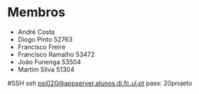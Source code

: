 # Membros
* André Costa
* Diogo Pinto 52763
* Francisco Freire 
* Francisco Ramalho 53472
* João Funenga 53504
* Martim Silva 51304

#SSH
ssh psi020@appserver.alunos.di.fc.ul.pt
pass: 20projeto
